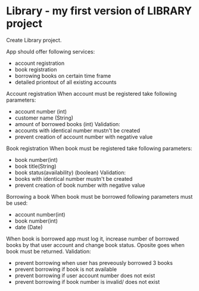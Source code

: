 # Library - my first version of LIBRARY project

Create Library project.

App should offer following services:
- account registration
- book registration
- borrowing books on certain time frame
- detailed priontout of all existing accounts

Account registration
When account must be registered take following parameters:
- account number (int)
- customer name (String)
- amount of borrowed books (int)
Validation:
- accounts with identical number mustn't be created
- prevent creation of account number with negative value

Book registration
When book must be registered take following parameters:
- book number(int)
- book title(String)
- book status(availability) (boolean)
Validation:
- books with identical number mustn't be created
- prevent creation of book number with negative value

Borrowing a book
When book must be borrowed following parameters must be used:
- account number(int)
- book number(int)
- date (Date)

When book is borrowed app must log it, increase number of borrowed books by that user account and change book status.
Oposite goes when book must be returned.
Validation:
- prevent borrowing when user has preveously borrowed 3 books
- prevent borrowing if book is not available
- prevent borrowing if user account number does not exist
- prevent borrowing if book number is invalid/ does not exist
